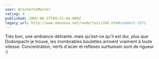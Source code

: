 ```yaml
---
user: BrochetteMaster
rating: 4
published: 2005-06-27T09:51:44.000Z
legacy_url: http://www.emunova.net/veda/test/245.htm#comment-3371
---
```

Trés bon, une ambiance délirante..mais qu'est-ce qu'il est dur, plus que Dodonpachi je trouve, les inombrables boulettes arrivent vraiment à toute vitesse. Concentration, nerfs d'acier et reflexes surhumain sont de rigueur :)